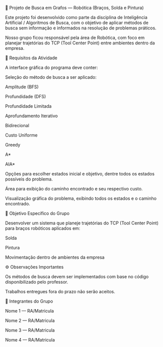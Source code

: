 🤖 Projeto de Busca em Grafos — Robótica (Braços, Solda e Pintura)

Este projeto foi desenvolvido como parte da disciplina de Inteligência Artificial / Algoritmos de Busca, com o objetivo de aplicar métodos de busca sem informação e informados na resolução de problemas práticos.

Nosso grupo ficou responsável pela área de Robótica, com foco em planejar trajetórias do TCP (Tool Center Point) entre ambientes dentro da empresa.

📌 Requisitos da Atividade

A interface gráfica do programa deve conter:

Seleção do método de busca a ser aplicado:

Amplitude (BFS)

Profundidade (DFS)

Profundidade Limitada

Aprofundamento Iterativo

Bidirecional

Custo Uniforme

Greedy

A*

AIA*

Opções para escolher estados inicial e objetivo, dentre todos os estados possíveis do problema.

Área para exibição do caminho encontrado e seu respectivo custo.

Visualização gráfica do problema, exibindo todos os estados e o caminho encontrado.

🎯 Objetivo Específico do Grupo

Desenvolver um sistema que planeje trajetórias do TCP (Tool Center Point) para braços robóticos aplicados em:

Solda

Pintura

Movimentação dentro de ambientes da empresa

⚙️ Observações Importantes

Os métodos de busca devem ser implementados com base no código disponibilizado pelo professor.

Trabalhos entregues fora do prazo não serão aceitos.

👥 Integrantes do Grupo

Nome 1 — RA/Matricula

Nome 2 — RA/Matricula

Nome 3 — RA/Matricula

Nome 4 — RA/Matricula